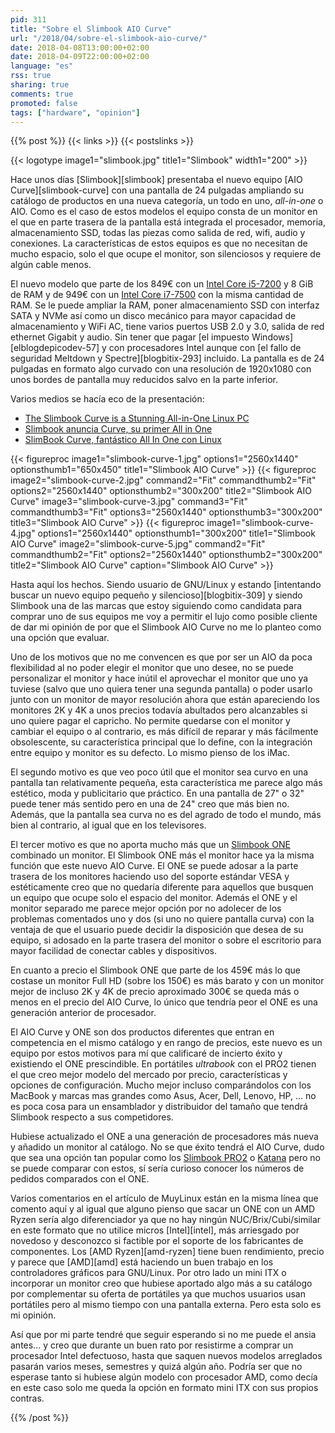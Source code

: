```yaml
---
pid: 311
title: "Sobre el Slimbook AIO Curve"
url: "/2018/04/sobre-el-slimbook-aio-curve/"
date: 2018-04-08T13:00:00+02:00
date: 2018-04-09T22:00:00+02:00
language: "es"
rss: true
sharing: true
comments: true
promoted: false
tags: ["hardware", "opinion"]
---
```


{{% post %}}
{{< links >}}
{{< postslinks >}}

{{< logotype image1="slimbook.jpg" title1="Slimbook" width1="200" >}}

Hace unos días [Slimbook][slimbook] presentaba el nuevo equipo [AIO Curve][slimbook-curve] con una pantalla de 24 pulgadas ampliando su catálogo de productos en una nueva categoría, un todo en uno, _all-in-one_ o AIO. Como es el caso de estos modelos el equipo consta de un monitor en el que en parte trasera de la pantalla está integrada el procesador, memoria, almacenamiento SSD, todas las piezas como salida de red, wifi, audio y conexiones. La características de estos equipos es que no necesitan de mucho espacio, solo el que ocupe el monitor, son silenciosos y requiere de algún cable menos.

El nuevo modelo que parte de los 849€ con un [Intel Core i5-7200](https://ark.intel.com/es-es/products/95443/Intel-Core-i5-7200U-Processor-3M-Cache-up-to-3_10-GHz) y 8 GiB de RAM y de 949€ con un [Intel Core i7-7500](https://ark.intel.com/es-es/products/95451/Intel-Core-i7-7500U-Processor-4M-Cache-up-to-3_50-GHz-) con la misma cantidad de RAM. Se le puede ampliar la RAM, poner almacenamiento SSD con interfaz SATA y NVMe así como un disco mecánico para mayor capacidad de almacenamiento y WiFi AC, tiene varios puertos USB 2.0 y 3.0, salida de red ethernet Gigabit y audio. Sin tener que pagar [el impuesto Windows][elblogdepicodev-57] y con procesadores Intel aunque con [el fallo de seguridad Meltdown y Spectre][blogbitix-293] incluido. La pantalla es de 24 pulgadas en formato algo curvado con una resolución de 1920x1080 con unos bordes de pantalla muy reducidos salvo en la parte inferior.

Varios medios se hacía eco de la presentación:

* [The Slimbook Curve is a Stunning All-in-One Linux PC](https://www.omgubuntu.co.uk/2018/04/the-slimbook-curve-is-a-stunning-all-in-one-linux-pc)
* [Slimbook anuncia Curve, su primer All in One](https://www.muylinux.com/2018/04/03/slimbook-curve-aio/)
* [SlimBook Curve, fantástico All In One con Linux](https://www.gizlogic.com/slimbook-curve-un-fantastico-all-in-one/)

<div class="media">
    {{< figureproc
        image1="slimbook-curve-1.jpg" options1="2560x1440" optionsthumb1="650x450" title1="Slimbook AIO Curve" >}}
    {{< figureproc
        image2="slimbook-curve-2.jpg" command2="Fit" commandthumb2="Fit" options2="2560x1440" optionsthumb2="300x200" title2="Slimbook AIO Curve"
        image3="slimbook-curve-3.jpg" command3="Fit" commandthumb3="Fit" options3="2560x1440" optionsthumb3="300x200" title3="Slimbook AIO Curve" >}}
    {{< figureproc
        image1="slimbook-curve-4.jpg" options1="2560x1440" optionsthumb1="300x200" title1="Slimbook AIO Curve"
        image2="slimbook-curve-5.jpg" command2="Fit" commandthumb2="Fit" options2="2560x1440" optionsthumb2="300x200" title2="Slimbook AIO Curve"
        caption="Slimbook AIO Curve" >}}
</div>

Hasta aquí los hechos. Siendo usuario de GNU/Linux y estando [intentando buscar un nuevo equipo pequeño y silencioso][blogbitix-309] y siendo Slimbook una de las marcas que estoy siguiendo como candidata para comprar uno de sus equipos me voy a permitir el lujo como posible cliente de dar mi opinión de por que el Slimbook AIO Curve no me lo planteo como una opción que evaluar.

Uno de los motivos que no me convencen es que por ser un AIO da poca flexibilidad al no poder elegir el monitor que uno desee, no se puede personalizar el monitor y hace inútil el aprovechar el monitor que uno ya tuviese (salvo que uno quiera tener una segunda pantalla) o poder usarlo junto con un monitor de mayor resolución ahora que están apareciendo los monitores 2K y 4K a unos precios todavía abultados pero alcanzables si uno quiere pagar el capricho. No permite quedarse con el monitor y cambiar el equipo o al contrario, es más difícil de reparar y más fácilmente obsolescente, su característica principal que lo define, con la integración entre equipo y monitor es su defecto. Lo mismo pienso de los iMac.

El segundo motivo es que veo poco útil que el monitor sea curvo en una pantalla tan relativamente pequeña, esta característica me parece algo más estético, moda y publicitario que práctico. En una pantalla de 27" o 32" puede tener más sentido pero en una de 24" creo que más bien no. Además, que la pantalla sea curva no es del agrado de todo el mundo, más bien al contrario, al igual que en los televisores.

El tercer motivo es que no aporta mucho más que un [Slimbook ONE](https://slimbook.es/one-minipc-potente) combinado un monitor. El Slimbook ONE más el monitor hace ya la misma función que este nuevo AIO Curve. El ONE se puede adosar a la parte trasera de los monitores haciendo uso del soporte estándar VESA y estéticamente creo que no quedaría diferente para aquellos que busquen un equipo que ocupe solo el espacio del monitor. Además el ONE y el monitor separado me parece mejor opción por no adolecer de los problemas comentados uno y dos (si uno no quiere pantalla curva) con la ventaja de que el usuario puede decidir la disposición que desea de su equipo, si adosado en la parte trasera del monitor o sobre el escritorio para mayor facilidad de conectar cables y dispositivos.

En cuanto a precio el Slimbook ONE que parte de los 459€ más lo que costase un monitor Full HD (sobre los 150€) es más barato y con un monitor mejor de incluso 2K y 4K de precio aproximado 300€ se queda más o menos en el precio del AIO Curve, lo único que tendría peor el ONE es una generación anterior de procesador.

El AIO Curve y ONE son dos productos diferentes que entran en competencia en el mismo catálogo y en rango de precios, este nuevo es un equipo por estos motivos para mí que calificaré de incierto éxito y existiendo el ONE prescindible. En portátiles _ultrabook_ con el PRO2 tienen el que creo mejor modelo del mercado por precio, características y opciones de configuración. Mucho mejor incluso comparándolos con los MacBook y marcas mas grandes como Asus, Acer, Dell, Lenovo, HP, ... no es poca cosa para un ensamblador y distribuidor del tamaño que tendrá Slimbook respecto a sus competidores.

Hubiese actualizado el ONE a una generación de procesadores más nueva y añadido un monitor al catálogo. No se que éxito tendrá el AIO Curve, dudo que sea una opción tan popular como los [Slimbook PRO2](https://slimbook.es/pro-ultrabook-13-aluminio) o [Katana](https://slimbook.es/katana-2-ultrabook-de-aluminio) pero no se puede comparar con estos, sí sería curioso conocer los números de pedidos comparados con el ONE.

Varios comentarios en el artículo de MuyLinux están en la misma línea que comento aquí y al igual que alguno pienso que sacar un ONE con un AMD Ryzen sería algo diferenciador ya que no hay ningún NUC/Brix/Cubi/similar en este formato que no utilice micros [Intel][intel], más arriesgado por novedoso y desconozco si factible por el soporte de los fabricantes de componentes. Los [AMD Ryzen][amd-ryzen] tiene buen rendimiento, precio y parece que [AMD][amd] está haciendo un buen trabajo en los controladores gráficos para GNU/Linux. Por otro lado un mini ITX o incorporar un monitor creo que hubiese aportado algo más a su catálogo por complementar su oferta de portátiles ya que muchos usuarios usan portátiles pero al mismo tiempo con una pantalla externa. Pero esta solo es mi opinión.

Así que por mi parte tendré que seguir esperando si no me puede el ansia antes... y creo que durante un buen rato por resistirme a comprar un procesador Intel defectuoso, hasta que saquen nuevos modelos arreglados pasarán varios meses, semestres y quizá algún año. Podría ser que no esperase tanto si hubiese algún modelo con procesador AMD, como decía en este caso solo me queda la opción en formato mini ITX con sus propios contras.

{{% /post %}}
